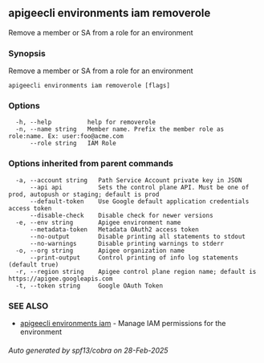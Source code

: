 ## apigeecli environments iam removerole

Remove a member or SA from a role for an environment

### Synopsis

Remove a member or SA from a role for an environment

```
apigeecli environments iam removerole [flags]
```

### Options

```
  -h, --help          help for removerole
  -n, --name string   Member name. Prefix the member role as role:name. Ex: user:foo@acme.com
      --role string   IAM Role
```

### Options inherited from parent commands

```
  -a, --account string   Path Service Account private key in JSON
      --api api          Sets the control plane API. Must be one of prod, autopush or staging; default is prod
      --default-token    Use Google default application credentials access token
      --disable-check    Disable check for newer versions
  -e, --env string       Apigee environment name
      --metadata-token   Metadata OAuth2 access token
      --no-output        Disable printing all statements to stdout
      --no-warnings      Disable printing warnings to stderr
  -o, --org string       Apigee organization name
      --print-output     Control printing of info log statements (default true)
  -r, --region string    Apigee control plane region name; default is https://apigee.googleapis.com
  -t, --token string     Google OAuth Token
```

### SEE ALSO

* [apigeecli environments iam](apigeecli_environments_iam.md)	 - Manage IAM permissions for the environment

###### Auto generated by spf13/cobra on 28-Feb-2025
